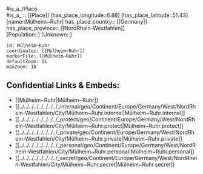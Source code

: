 ﻿---
location: [51.43,6.88] 
mapzoom: [7,12] 
mapmarker: city 
type: City
tags:
- geo/City


SpocWebEntityId: 
- 32663
- 32704
isDeleted: false
confidential: public

---
#is_a_/Place  
#is_a_ :: [[Place]] 
[has_place_longitude::6.88] 
[has_place_latitude::51.43] 
[name::Mülheim~Ruhr] 
has_place_country:: [[Germany]]  
has_place_province:: [[NordRhein-Westfahlen]]  
[Population::] 
[Unknown::] 


```leaflet
id: Mülheim~Ruhr
coordinates: [[Mülheim~Ruhr]] 
markerFile: [[Mülheim~Ruhr]] 
defaultZoom: 11 
maxZoom: 18
```


## Confidential Links & Embeds: 
- [[Mülheim~Ruhr|Mülheim~Ruhr]]  
- [[../../../../../../../../_internal/geo/Continent/Europe/Germany/West/NordRhein-Westfahlen/City/Mülheim~Ruhr.internal|Mülheim~Ruhr.internal]] 
- [[../../../../../../../../_protect/geo/Continent/Europe/Germany/West/NordRhein-Westfahlen/City/Mülheim~Ruhr.protect|Mülheim~Ruhr.protect]] 
- [[../../../../../../../../_private/geo/Continent/Europe/Germany/West/NordRhein-Westfahlen/City/Mülheim~Ruhr.private|Mülheim~Ruhr.private]] 
- [[../../../../../../../../_personal/geo/Continent/Europe/Germany/West/NordRhein-Westfahlen/City/Mülheim~Ruhr.personal|Mülheim~Ruhr.personal]] 
- [[../../../../../../../../_secret/geo/Continent/Europe/Germany/West/NordRhein-Westfahlen/City/Mülheim~Ruhr.secret|Mülheim~Ruhr.secret]] 
